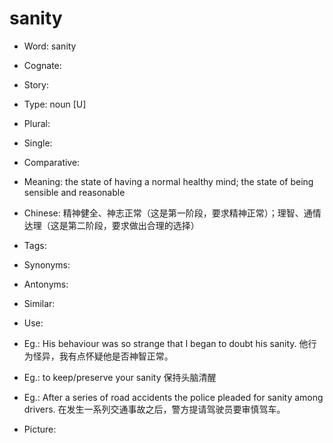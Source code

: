 # sanity

- Word: sanity
- Cognate: 
- Story: 

- Type: noun [U]
- Plural: 
- Single: 
- Comparative: 
- Meaning: the state of having a normal healthy mind; the state of being sensible and reasonable
- Chinese: 精神健全、神志正常（这是第一阶段，要求精神正常）；理智、通情达理（这是第二阶段，要求做出合理的选择）
- Tags: 
- Synonyms: 
- Antonyms: 
- Similar: 
- Use: 
- Eg.: His behaviour was so strange that I began to doubt his sanity. 他行为怪异，我有点怀疑他是否神智正常。
- Eg.: to keep/preserve your sanity 保持头脑清醒
- Eg.: After a series of road accidents the police pleaded for sanity among drivers. 在发生一系列交通事故之后，警方提请驾驶员要审慎驾车。
- Picture: 

